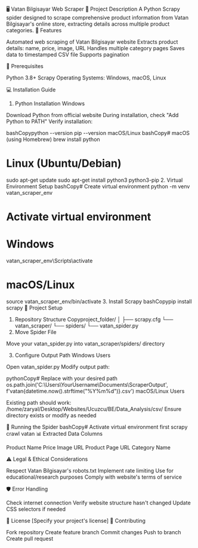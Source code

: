 🖥️ Vatan Bilgisayar Web Scraper
📝 Project Description
A Python Scrapy spider designed to scrape comprehensive product information from Vatan Bilgisayar's online store, extracting details across multiple product categories.
🌟 Features

Automated web scraping of Vatan Bilgisayar website
Extracts product details: name, price, image, URL
Handles multiple category pages
Saves data to timestamped CSV file
Supports pagination

🔧 Prerequisites

Python 3.8+
Scrapy
Operating Systems: Windows, macOS, Linux

💻 Installation Guide
1. Python Installation
Windows

Download Python from official website
During installation, check "Add Python to PATH"
Verify installation:

bashCopypython --version
pip --version
macOS/Linux
bashCopy# macOS (using Homebrew)
brew install python

# Linux (Ubuntu/Debian)
sudo apt-get update
sudo apt-get install python3 python3-pip
2. Virtual Environment Setup
bashCopy# Create virtual environment
python -m venv vatan_scraper_env

# Activate virtual environment
# Windows
vatan_scraper_env\Scripts\activate

# macOS/Linux
source vatan_scraper_env/bin/activate
3. Install Scrapy
bashCopypip install scrapy
📂 Project Setup
1. Repository Structure
Copyproject_folder/
│
├── scrapy.cfg
└── vatan_scraper/
    └── spiders/
        └── vatan_spider.py
2. Move Spider File

Move your vatan_spider.py into vatan_scraper/spiders/ directory

3. Configure Output Path
Windows Users

Open vatan_spider.py
Modify output path:

pythonCopy# Replace with your desired path
os.path.join('C:\\Users\\YourUsername\\Documents\\ScraperOutput', f'vatan{datetime.now().strftime("%Y%m%d")}.csv')
macOS/Linux Users

Existing path should work: /home/zaryal/Desktop/Websites/Ucuzcu/BE/Data_Analysis/csv/
Ensure directory exists or modify as needed

🚀 Running the Spider
bashCopy# Activate virtual environment first
scrapy crawl vatan
📊 Extracted Data Columns

Product Name
Price
Image URL
Product Page URL
Category Name

⚠️ Legal & Ethical Considerations

Respect Vatan Bilgisayar's robots.txt
Implement rate limiting
Use for educational/research purposes
Comply with website's terms of service

🛡️ Error Handling

Check internet connection
Verify website structure hasn't changed
Update CSS selectors if needed

📜 License
[Specify your project's license]
🤝 Contributing

Fork repository
Create feature branch
Commit changes
Push to branch
Create pull request
